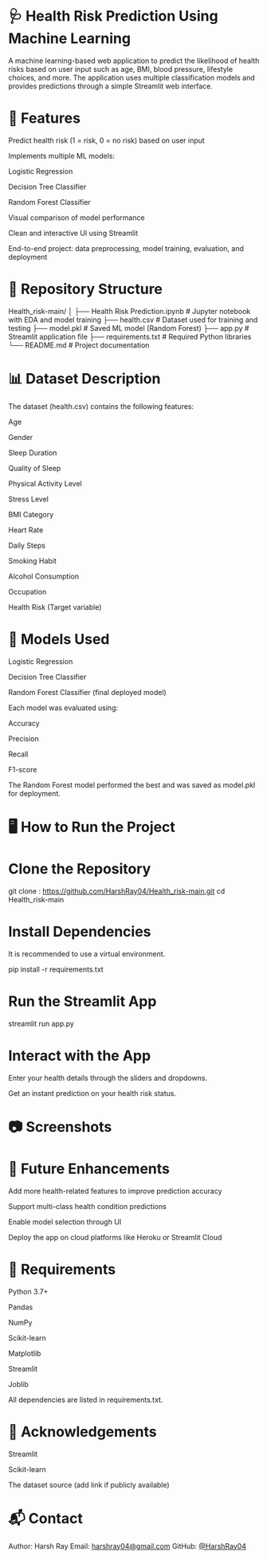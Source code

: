 # 🩺 Health Risk Prediction Using Machine Learning
A machine learning-based web application to predict the likelihood of health risks based on user input such as age, BMI, blood pressure, lifestyle choices, and more. The application uses multiple classification models and provides predictions through a simple Streamlit web interface.

 
# 🚀 Features
Predict health risk (1 = risk, 0 = no risk) based on user input

Implements multiple ML models:

Logistic Regression

Decision Tree Classifier

Random Forest Classifier

Visual comparison of model performance

Clean and interactive UI using Streamlit

End-to-end project: data preprocessing, model training, evaluation, and deployment
 
 # 📁 Repository Structure

 Health_risk-main/
│
├── Health Risk Prediction.ipynb    # Jupyter notebook with EDA and model training
├── health.csv                      # Dataset used for training and testing
├── model.pkl                       # Saved ML model (Random Forest)
├── app.py                          # Streamlit application file
├── requirements.txt                # Required Python libraries
└── README.md                       # Project documentation

# 📊 Dataset Description

The dataset (health.csv) contains the following features:

Age

Gender

Sleep Duration

Quality of Sleep

Physical Activity Level

Stress Level

BMI Category

Heart Rate

Daily Steps

Smoking Habit

Alcohol Consumption

Occupation

Health Risk (Target variable)

#  🧠 Models Used

Logistic Regression

Decision Tree Classifier

Random Forest Classifier (final deployed model)

Each model was evaluated using:

Accuracy

Precision

Recall

F1-score

The Random Forest model performed the best and was saved as model.pkl for deployment.

# 🖥️ How to Run the Project

# Clone the Repository

git clone : https://github.com/HarshRay04/Health_risk-main.git
cd Health_risk-main

# Install Dependencies

It is recommended to use a virtual environment.

pip install -r requirements.txt

# Run the Streamlit App

streamlit run app.py

# Interact with the App

Enter your health details through the sliders and dropdowns.

Get an instant prediction on your health risk status.

# 📷 Screenshots



# 🔮 Future Enhancements

Add more health-related features to improve prediction accuracy

Support multi-class health condition predictions

Enable model selection through UI

Deploy the app on cloud platforms like Heroku or Streamlit Cloud

# 📌 Requirements
Python 3.7+

Pandas

NumPy

Scikit-learn

Matplotlib

Streamlit

Joblib

All dependencies are listed in requirements.txt.

# 🤝 Acknowledgements

Streamlit

Scikit-learn

The dataset source (add link if publicly available)

# 📬 Contact
Author: Harsh Ray
Email: harshray04@gmail.com
GitHub: [@HarshRay04](https://github.com/HarshRay04)

